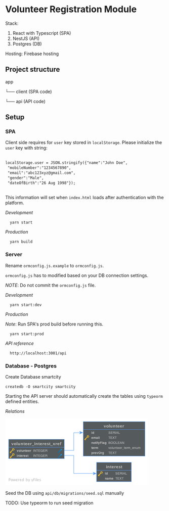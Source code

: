 # Volunteer Registration Module

Stack:

1. React with Typescript (SPA)
2. NestJS (API)
3. Postgres (DB)

Hosting: Firebase hosting

## Project structure

app

└── client (SPA code)

└── api (API code)

## Setup

### SPA

Client side requires for `user` key stored in `localStorage`. Please initialize the `user` key with string:

```

localStorage.user = JSON.stringify({"name":"John Doe",
 "mobileNumber":"1234567890",
 "email":"abc123xyz@gmail.com",
 "gender":"Male",
 "dateOfBirth":"26 Aug 1998"});


```

This information will set when `index.html` loads after authentication with the platform.

_Development_

```
  yarn start
```

_Production_

```
  yarn build
```

### Server

Rename `ormconfig.js.example` to `ormconfig.js`.

`ormconfig.js` has to modified based on your DB connection settings.

_NOTE_: Do not commit the `ormconfig.js` file.

_Development_

```
  yarn start:dev
```

_Production_

_Note_: Run SPA's prod build before running this.

```
  yarn start:prod
```

_API reference_

```
  http://localhost:3001/api
```

### Database - Postgres

Create Database smartcity

```
createdb -O smartcity smartcity
```

Starting the API server should automatically create the tables using `typeorm` defined entities.

_Relations_

![alt text](https://raw.githubusercontent.com/chennaitricolor/MA-Volunteering/master/docs/ERD.png)

Seed the DB using `api/db/migrations/seed.sql` manually

TODO: Use typeorm to run seed migration
